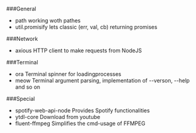 ###General
- path                  working woth pathes
- util.promisify        lets classic (err, val, cb) returning promises

###Network
- axious                HTTP client to make requests from NodeJS

###Terminal
- ora                   Terminal spinner for loadingprocesses
- meow                  Terminal argument parsing, implementation of --verson, --help and so on

###Special
- spotify-web-api-node  Provides Spotify functionalities
- ytdl-core             Download from youtube
- fluent-ffmpeg         Simplifies the cmd-usage of FFMPEG